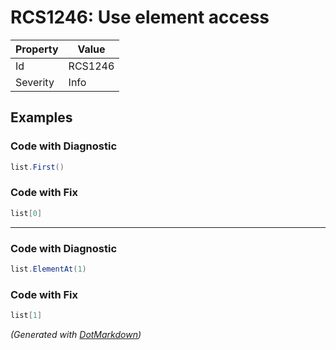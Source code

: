 # RCS1246: Use element access

| Property | Value   |
| -------- | ------- |
| Id       | RCS1246 |
| Severity | Info    |

## Examples

### Code with Diagnostic

```csharp
list.First()
```

### Code with Fix

```csharp
list[0]
```

- - -

### Code with Diagnostic

```csharp
list.ElementAt(1)
```

### Code with Fix

```csharp
list[1]
```


*\(Generated with [DotMarkdown](http://github.com/JosefPihrt/DotMarkdown)\)*